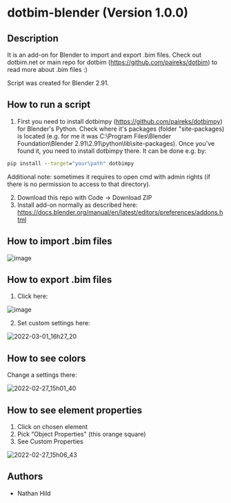 # dotbim-blender (Version 1.0.0)

## Description

It is an add-on for Blender to import and export .bim files. Check out dotbim.net or main repo for dotbim (https://github.com/paireks/dotbim) to read more about .bim files :)

Script was created for Blender 2.91.

## How to run a script

1. First you need to install dotbimpy (https://github.com/paireks/dotbimpy) for Blender's Python. Check where it's packages (folder "site-packages) is located (e.g. for me it was C:\Program Files\Blender Foundation\Blender 2.91\2.91\python\lib\site-packages). Once you've found it, you need to install dotbimpy there. It can be done e.g. by:
```cmd
pip install --target="your\path" dotbimpy
```
Additional note: sometimes it requires to open cmd with admin rights (if there is no permission to access to that directory).

2. Download this repo with Code -> Download ZIP
3. Install add-on normally as described here: https://docs.blender.org/manual/en/latest/editors/preferences/addons.html

## How to import .bim files

![image](https://user-images.githubusercontent.com/47977819/156197378-2735f7af-26c3-41b7-ab60-09925d0d4837.png)

## How to export .bim files

1. Click here:

![image](https://user-images.githubusercontent.com/47977819/156197550-f504a6af-e636-4478-8e8a-82bc0b42c20c.png)

2. Set custom settings here:

![2022-03-01_16h27_20](https://user-images.githubusercontent.com/47977819/156197614-4ad4f95b-550c-4e21-9569-684ea73ad1d8.png)


## How to see colors

Change a settings there:

![2022-02-27_15h01_40](https://user-images.githubusercontent.com/47977819/155885542-71111efa-5cf8-4ef5-8410-28addb5adb0f.png)

## How to see element properties

1. Click on chosen element
2. Pick "Object Properties" (this orange square)
3. See Custom Properties

![2022-02-27_15h06_43](https://user-images.githubusercontent.com/47977819/155885748-ac813c5e-4427-4807-97f2-b92cc6284da1.png)

## Authors

- Nathan Hild
